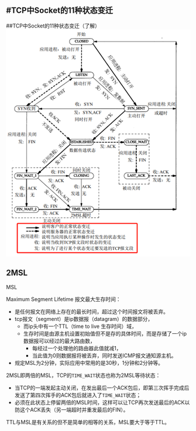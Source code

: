 #TCP中Socket的11种状态变迁
---
##TCP中Socket的11种状态变迁（了解）
![](/assets/TCP中Socket状态变迁.png)

## 2MSL

MSL

Maximum Segment Lifetime 报文最大生存时间：

* 是任何报文在网络上存在的最长时间，超过这个时间报文将被丢弃。
* tcp报文（segment）是ip数据报（datagram）的数据部分，
  * 而ip头中有一个TTL（time to live 生存时间）域，
  * 生存时间是由源主机设置初始值但不是存的具体时间，而是存储了一个ip数据报可以经过的最大路由数，
    * 每经过一个处理他的路由器此值就减1，
    * 当此值为0则数据报将被丢弃，同时发送ICMP报文通知源主机。
* 规定MSL为2分钟，实际应用中常用的是30秒，1分钟和2分钟等。

2MSL即两倍的MSL，TCP的`TIME_WAIT`状态也称为2MSL等待状态：

- 当TCP的一端发起主动关闭，在发出最后一个ACK包后，即第三次挥手完成后发送了第四次挥手的ACK包后就进入了`TIME_WAIT`状态；
- 必须在此状态上停留两倍的MSL时间，这样可以让TCP再次发送最后的ACK以防这个ACK丢失（另一端超时并重发最后的FIN）。

TTL与MSL是有关系的但不是简单的相等的关系，MSL要大于等于TTL。

